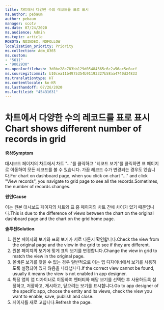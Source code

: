 ```yaml
---
title: 차트에서 다양한 수의 레코드를 표로 표시
ms.author: pebaum
author: pebaum
manager: scotv
ms.date: 07/24/2020
ms.audience: Admin
ms.topic: article
ROBOTS: NOINDEX, NOFOLLOW
localization_priority: Priority
ms.collection: Adm_O365
ms.custom:
- "5611"
- "9002930"
ms.openlocfilehash: 3d0be28c783bb129d05484565c6c2a56ac5e0acf
ms.sourcegitcommit: b10cea11b4975354b91193327b58aa4740d34833
ms.translationtype: HT
ms.contentlocale: ko-KR
ms.lasthandoff: 07/28/2020
ms.locfileid: "45431631"
---
```

# <a name="chart-shows-different-number-of-records-in-grid"></a><span data-ttu-id="60516-102">차트에서 다양한 수의 레코드를 표로 표시</span><span class="sxs-lookup"><span data-stu-id="60516-102">Chart shows different number of records in grid</span></span>

<span data-ttu-id="60516-103">**증상**</span><span class="sxs-lookup"><span data-stu-id="60516-103">**Symptom**</span></span>

<span data-ttu-id="60516-104">대시보드 페이지의 차트에서 차트 "…"를 클릭하고 "레코드 보기"를 클릭하면 표 페이지로 이동하여 모든 레코드를 볼 수 있습니다. 가끔 레코드 수가 변경되는 경우도 있습니다.</span><span class="sxs-lookup"><span data-stu-id="60516-104">For chart on dashboard page, when you click on chart "…" and click "View records", you navigate to grid page to see all the records.Sometimes, the number of records changes.</span></span>

<span data-ttu-id="60516-105">**원인**</span><span class="sxs-lookup"><span data-stu-id="60516-105">**Cause**</span></span>

<span data-ttu-id="60516-106">이는 원본 대시보드 페이지의 차트와 표 홈 페이지의 차트 간에 차이가 있기 때문입니다.</span><span class="sxs-lookup"><span data-stu-id="60516-106">This is due to the difference of views between the chart on the original dashboard page and the chart on the grid home page.</span></span>  

<span data-ttu-id="60516-107">**솔루션**</span><span class="sxs-lookup"><span data-stu-id="60516-107">**Solution**</span></span>

1. <span data-ttu-id="60516-108">원본 페이지의 보기와 표의 보기가 서로 다른지 확인합니다.</span><span class="sxs-lookup"><span data-stu-id="60516-108">Check the view from the original page and the view in the grid to see if they are different.</span></span>
2. <span data-ttu-id="60516-109">원본 페이지의 보기에 맞게 표의 보기를 변경합니다.</span><span class="sxs-lookup"><span data-stu-id="60516-109">Change the view in grid to match the view in the original page.</span></span>
3. <span data-ttu-id="60516-110">올바른 보기를 찾을 수 없는 경우 일반적으로 이는 앱 디자이너에서 보기를 사용하도록 설정되어 있지 않음을 나타냅니다.</span><span class="sxs-lookup"><span data-stu-id="60516-110">If the correct view cannot be found, usually it means the view is not enabled in app designer.</span></span>
4. <span data-ttu-id="60516-111">특정 앱의 앱 디자이너로 이동하여 엔터티와 해당 보기를 선택한 후 사용하도록 설정하고, 저장하고, 게시하고, 닫으려는 보기를 표시합니다.</span><span class="sxs-lookup"><span data-stu-id="60516-111">Go to app designer of the specific app, choose the entity and its views, check the view you want to enable, save, publish and close.</span></span>
5. <span data-ttu-id="60516-112">페이지를 새로 고칩니다.</span><span class="sxs-lookup"><span data-stu-id="60516-112">Refresh the page.</span></span>